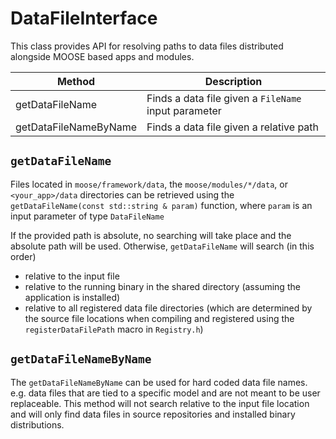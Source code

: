 # DataFileInterface

This class provides API for resolving paths to data files distributed alongside
MOOSE based apps and modules.

| Method | Description |
| - | - |
getDataFileName | Finds a data file given a `FileName` input parameter
getDataFileNameByName | Finds a data file given a relative path

## `getDataFileName`

Files located in `moose/framework/data`, the `moose/modules/*/data`, or
`<your_app>/data` directories can be retrieved using the `getDataFileName(const
std::string & param)` function, where `param` is an input parameter of type
`DataFileName`

If the provided path is absolute, no searching will take place and the absolute
path will be used. Otherwise, `getDataFileName` will search (in this order)

- relative to the input file
- relative to the running binary in the shared directory (assuming the application is installed)
- relative to all registered data file directories (which are determined by the source file locations when compiling and registered using the `registerDataFilePath` macro in `Registry.h`)

## `getDataFileNameByName`

The `getDataFileNameByName` can be used for hard coded data file names. e.g.
data files that are tied to a specific model and are not meant to be user
replaceable. This method will not search relative to the input file location and
will only find data files in source repositories and installed binary
distributions.
